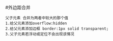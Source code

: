 #外边距合并

    父子元素 合并为两者中较大的那个值
    1.给父元素添加overflow:hidden
    2.给父元素添加边框 border:1px solid transparent;
    3.父子元素若浮动或定位不会出现该情况